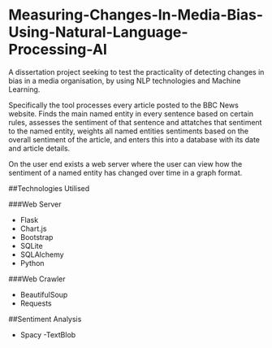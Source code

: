 # Measuring-Changes-In-Media-Bias-Using-Natural-Language-Processing-AI
A dissertation project seeking to test the practicality of detecting changes in bias in a media organisation, by using NLP technologies and Machine Learning.

Specifically the tool processes every article posted to the BBC News website. Finds the main named entity in every sentence based on certain rules, assesses the sentiment of that sentence and attatches that sentiment to the named entity, weights all named entities sentiments based on the overall sentiment of the article, and enters this into a database with its date and article details. 

On the user end exists a web server where the user can view how the sentiment of a named entity has changed over time in a graph format. 

##Technologies Utilised

###Web Server 
- Flask
- Chart.js
- Bootstrap
- SQLite
- SQLAlchemy
- Python

###Web Crawler
- BeautifulSoup
- Requests

##Sentiment Analysis 
- Spacy 
-TextBlob
